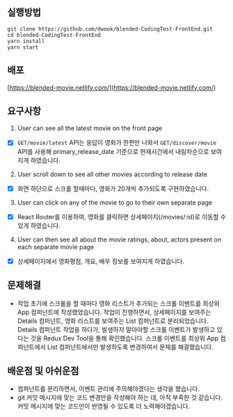 ## 실행방법

```
git clone https://github.com/dwook/blended-CodingTest-FrontEnd.git
cd blended-CodingTest-FrontEnd
yarn install
yarn start
```

## 배포

[https://blended-movie.netlify.com/](https://blended-movie.netlify.com/)

## 요구사항

1. User can see all the latest movie on the front page

- [x] `GET/movie/latest` API는 응답이 영화가 한편만 나와서 `GET/discover/movie` API를 사용해 primary_release_date 기준으로 현재시간에서 내림차순으로 보여지게 하였습니다.

2. User scroll down to see all other movies according to release date

- [x] 화면 하단으로 스크롤 할때마다, 영화가 20개씩 추가되도록 구현하였습니다.

3.  User can click on any of the movie to go to their own separate page

- [x] React Router를 이용하여, 영화를 클릭하면 상세페이지(/movies/:id)로 이동할 수 있게 하였습니다.

4.  User can then see all about the movie ratings, about, actors present on each separate movie page

- [x] 상세페이지에서 영화평점, 개요, 배우 정보를 보여지게 하였습니다.

## 문제해결

- 작업 초기에 스크롤을 할 때마다 영화 리스트가 추가되는 스크롤 이벤트를 최상위 App 컴퍼넌트에 작성했었습니다. 작업이 진행하면서, 상세페이지를 보여주는 Details 컴퍼넌트, 영화 리스트를 보여주는 List 컴퍼넌트로 분리되었습니다. Details 컴퍼넌트 작업을 하다가, 발생하지 말아야할 스크롤 이벤트가 발생하고 있다는 것을 Redux Dev Tool을 통해 확인했습니다. 스크롤 이벤트를 최상위 App 컴퍼넌트에서 List 컴퍼넌트에서만 발생하도록 변경하여서 문제를 해결했습니다.

## 배운점 및 아쉬운점

- 컴퍼넌트를 분리하면서, 이벤트 관리에 주의해야겠다는 생각을 했습니다.
- git 커밋 메시지에 맞는 코드 변경만을 작성해야 하는 데, 아직 부족한 것 같습니다. 커밋 메시지에 맞는 코드만이 반영될 수 있도록 더 노력해야겠습니다.
